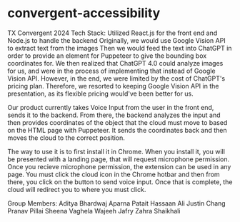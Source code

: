 # convergent-accessibility
TX Convergent 2024
Tech Stack: 
Utilized React.js for the front end and Node.js to handle the backend 
Originally, we would use Google Vision API to extract text from the images 
Then we would feed the text into ChatGPT in order to provide an element
for Puppeteer to give the bounding box coordinates for. We then realized that
ChatGPT 4.0 could analyze images for us, and were in the process of implementing
that instead of Google Vision API. However, in the end, we were limited by the 
cost of ChatGPT's pricing plan. Therefore, we resorted to keeping Google 
Vision API in the presentation, as its flexible pricing would've been better 
for us. 

Our product currently takes Voice Input from the user in the front end, sends 
it to the backend. From there, the backend analyzes the input and then provides
coordinates of the object that the cloud must move to based on the HTML page 
with Puppeteer. It sends the coordinates back and then moves the cloud to the 
correct position. 

The way to use it is to first install it in Chrome. When you install it, you
will be presented with a landing page, that will request microphone permission.
Once you recieve microphone permission, the extension can be used in any page.
You must click the cloud icon in the Chrome hotbar and then from there, you 
click on the button to send voice input. Once that is complete, the cloud will
redirect you to where you must click. 

Group Members: 
Aditya Bhardwaj
Aparna Patait
Hassaan Ali
Justin Chang
Pranav Pillai
Sheena Vaghela
Wajeeh Jafry
Zahra Shaikhali

